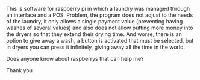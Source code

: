 This is software for raspberry pi in which a laundry was managed through an interface and a POS.
Problem, the program does not adjust to the needs of the laundry, it only allows a single payment value (preventing having washes of several values) and also does not allow putting more money into the dryers so that they extend their drying time. And worse, there is an option to give away a wash, a button is activated that must be selected, but in dryers you can press it infinitely, giving away all the time in the world.

Does anyone know about raspberrys that can help me?

Thank you
